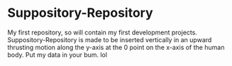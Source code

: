 # Suppository-Repository
My first repository, so will contain my first development projects.
Suppository-Repository is made to be inserted vertically in an upward thrusting motion along the y-axis at the 0 point on the x-axis of the human body. Put my data in your bum. lol
